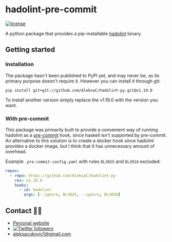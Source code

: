 # hadolint-pre-commit

[![license](https://img.shields.io/badge/License-MIT-green.svg)](LICENSE)

A python package that provides a pip-installable
[hadolint](https://github.com/hadolint/hadolint) binary.

## Getting started

### Installation

The package hasn't been published to PyPI yet, and may never be, as its primary
purpose doesn't require it. However you can install it through git:

```shell script
pip install git+git://github.com/AleksaC/hadolint-py.git@v1.19.0
```

To install another version simply replace the v1.19.0 with the version you want.

### With pre-commit

This package was primarily built to provide a convenient way of running hadolint
as a [pre-commit](https://pre-commit.com) hook, since haskell isn't supported by
pre-commit. An alternative to this solution is to create a docker hook since
hadolint provides a docker image, but I think that it has unnecessary amount of overhead.

Example `.pre-commit-config.yaml` with rules `DL3025` and `DL3018` excluded:

```yaml
repos:
  - repo: https://github.com/AleksaC/hadolint-py
    rev: v1.19.0
    hooks:
      - id: hadolint
        args: [--ignore, DL3025, --ignore, DL3018]
```

## Contact 🙋‍♂️

-   [Personal website](https://aleksac.me)
-   <a target="_blank" href="http://twitter.com/aleksa_c_"><img alt='Twitter followers' src="https://img.shields.io/twitter/follow/aleksa_c_.svg?style=social"></a>
-   aleksacukovic1@gmail.com
